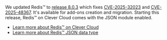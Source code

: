 
We updated Redis™ to [release 8.0.3](https://github.com/redis/redis/releases/tag/8.0.3) which fixes [CVE-2025-32023](https://nvd.nist.gov/vuln/detail/CVE-2025-32023) and [CVE-2025-48367](https://nvd.nist.gov/vuln/detail/CVE-2025-48367). It's available for add-ons creation and migration. Starting this release, Redis™ on Clever Cloud comes with the JSON module enabled.

- [Learn more about Redis™ on Clever Cloud](/developers/doc/addons/redis/)
- [Learn more about Redis™ JSON data type](https://redis.io/docs/latest/develop/data-types/json/)


